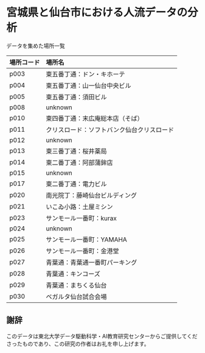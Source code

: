 # 宮城県と仙台市における人流データの分析

データを集めた場所一覧

|場所コード|場所名|
|:--------|:-----|
p003|東五番丁通：ドン・キホーテ|
p004|東五番丁通：山一仙台中央ビル|
p005|東五番丁通：須田ビル|
p008|unknown|
p010|東四番丁通：末広庵総本店（そば）|
p011|クリスロード：ソフトバンク仙台クリスロード|
p012|unknown|
p013|東三番丁通：桜井薬局|
p014|東二番丁通：阿部蒲鉾店|
p015|unknown|
p017|東二番丁通：電力ビル|
p020|南光院丁：藤崎仙台ビルディング|
p021|いこゐ小路：土屋ミシン|
p023|サンモール一番町：kurax|
p024|unknown|
p025|サンモール一番町：YAMAHA|
p026|サンモール一番町：金港堂|
p027|青葉通：青葉通一番町パーキング|
p028|青葉通：キンコーズ|
p029|青葉通：まちくる仙台|
p030|ベガルタ仙台試合会場|

## 謝辞
このデータは東北大学データ駆動科学・AI教育研究センターからご提供してくださったものであり、この研究の作者はお礼を申し上げます。
